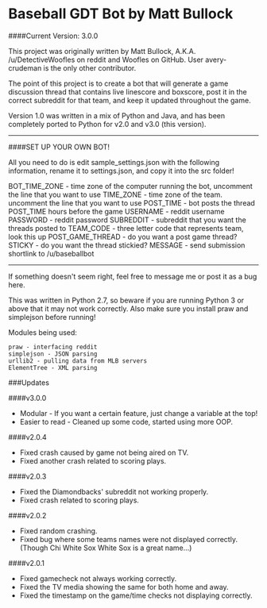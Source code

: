 Baseball GDT Bot by Matt Bullock
=====================================

####Current Version: 3.0.0

This project was originally written by Matt Bullock,
	A.K.A. /u/DetectiveWoofles on reddit and Woofles on GitHub.
	User avery-crudeman is the only other contributor.
	
The point of this project is to create a bot that will generate a
	game discussion thread that contains live linescore and boxscore,
	post it in the correct subreddit for that team, and keep it
	updated throughout the game.
	
Version 1.0 was written in a mix of Python and Java, and has been
	completely ported to Python for v2.0 and v3.0 (this version).

---

####SET UP YOUR OWN BOT!

All you need to do is edit sample_settings.json with the following information, rename it to settings.json, and copy it into the src folder!

BOT_TIME_ZONE - time zone of the computer running the bot, uncomment the line that you want to use
TIME_ZONE - time zone of the team. uncomment the line that you want to use
POST_TIME - bot posts the thread POST_TIME hours before the game
USERNAME - reddit username
PASSWORD - reddit password
SUBREDDIT - subreddit that you want the threads posted to
TEAM_CODE - three letter code that represents team, look this up
POST_GAME_THREAD - do you want a post game thread?
STICKY - do you want the thread stickied?
MESSAGE - send submission shortlink to /u/baseballbot
	
---	

If something doesn't seem right, feel free to message me or post it as a bug here.
	
This was written in Python 2.7, so beware if you are running Python 3 or
	above that it may not work correctly. Also make sure you install
	praw and simplejson before running!
	
Modules being used:

	praw - interfacing reddit
	simplejson - JSON parsing
	urllib2 - pulling data from MLB servers
	ElementTree - XML parsing

###Updates

####v3.0.0
* Modular - If you want a certain feature, just change a variable at the top!
* Easier to read - Cleaned up some code, started using more OOP.

####v2.0.4
* Fixed crash caused by game not being aired on TV.
* Fixed another crash related to scoring plays.

####v2.0.3
* Fixed the Diamondbacks' subreddit not working properly.
* Fixed crash related to scoring plays.

####v2.0.2

* Fixed random crashing.
* Fixed bug where some teams names were not displayed correctly. (Though Chi White Sox White Sox is a great name...)

####v2.0.1

* Fixed gamecheck not always working correctly.
* Fixed the TV media showing the same for both home and away.
* Fixed the timestamp on the game/time checks not displaying correctly.
	
